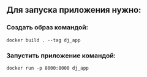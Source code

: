 ## Для запуска приложения нужно:
### Создать образ командой:
`docker build . --tag dj_app`
### Запустить приложение командой:
`docker run -p 8000:8000 dj_app`

